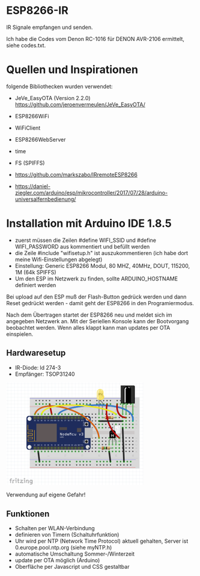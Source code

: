# ESP8266-IR
IR Signale empfangen und senden. 

Ich habe die Codes vom Denon RC-1016 für DENON AVR-2106 ermittelt, siehe codes.txt.


# Quellen und Inspirationen
folgende Bibliothecken wurden verwendet:
* JeVe_EasyOTA (Version 2.2.0) https://github.com/jeroenvermeulen/JeVe_EasyOTA/
* ESP8266WiFi
* WiFiClient
* ESP8266WebServer
* time
* FS (SPIFFS)
* https://github.com/markszabo/IRremoteESP8266

* https://daniel-ziegler.com/arduino/esp/mikrocontroller/2017/07/28/arduino-universalfernbedienung/

# Installation mit Arduino IDE 1.8.5
* zuerst müssen die Zeilen #define WIFI_SSID und #define WIFI_PASSWORD aus kommentiert und befüllt werden
* die Zeile #include "wifisetup.h" ist auszukommentieren (ich habe dort meine Wifi-Einstellungen abgelegt)
* Einstellung: Generic ESP8266 Modul, 80 MHZ, 40MHz, DOUT, 115200, 1M (64k SPIFFS)
* Um den ESP im Netzwerk zu finden, sollte ARDUINO_HOSTNAME definiert werden

Bei upload auf den ESP muß der Flash-Button gedrück werden und dann Reset gedrückt werden - damit geht der ESP8266 in den Programiermodus.

Nach dem Übertragen startet der ESP8266 neu und meldet sich im angegeben Netzwerk an. Mit der Seriellen Konsole kann der Bootvorgang beobachtet werden. Wenn alles klappt kann man updates per OTA einspielen.


## Hardwaresetup
* IR-Diode: ld 274-3
* Empfänger: TSOP31240

<img src="https://github.com/polygontwist/ESP8266-IR/blob/master/fritzing/schaltung.png" width="365" alt="Schaltplan ESP8266 IR">

Verwendung auf eigene Gefahr!


## Funktionen
* Schalten per WLAN-Verbindung
* definieren von Timern (Schaltuhrfunktion)
* Uhr wird per NTP (Network Time Protocol) aktuell gehalten, Server ist 0.europe.pool.ntp.org (siehe myNTP.h)
* automatische Umschaltung Sommer-/Winterzeit
* update per OTA möglich (Arduino)
* Oberfläche per Javascript und CSS gestaltbar


